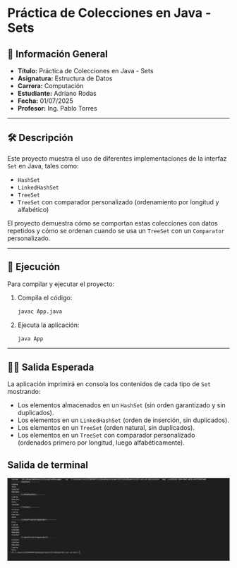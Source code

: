 # Práctica de Colecciones en Java - Sets

## 📌 Información General

- **Título:** Práctica de Colecciones en Java - Sets
- **Asignatura:** Estructura de Datos
- **Carrera:** Computación
- **Estudiante:** Adriano Rodas
- **Fecha:** 01/07/2025
- **Profesor:** Ing. Pablo Torres

---

## 🛠️ Descripción

Este proyecto muestra el uso de diferentes implementaciones de la interfaz `Set` en Java, tales como:

- `HashSet`  
- `LinkedHashSet`  
- `TreeSet`  
- `TreeSet` con comparador personalizado (ordenamiento por longitud y alfabético)  

El proyecto demuestra cómo se comportan estas colecciones con datos repetidos y cómo se ordenan cuando se usa un `TreeSet` con un `Comparator` personalizado.

---

## 🚀 Ejecución

Para compilar y ejecutar el proyecto:

1. Compila el código:  
    ```bash
    javac App.java
    ```
2. Ejecuta la aplicación:  
    ```bash
    java App
    ```

---

## 🧑‍💻 Salida Esperada

La aplicación imprimirá en consola los contenidos de cada tipo de `Set` mostrando:

- Los elementos almacenados en un `HashSet` (sin orden garantizado y sin duplicados).  
- Los elementos en un `LinkedHashSet` (orden de inserción, sin duplicados).  
- Los elementos en un `TreeSet` (orden natural, sin duplicados).  
- Los elementos en un `TreeSet` con comparador personalizado (ordenados primero por longitud, luego alfabéticamente).

## Salida de terminal
![alt text](image.png)

